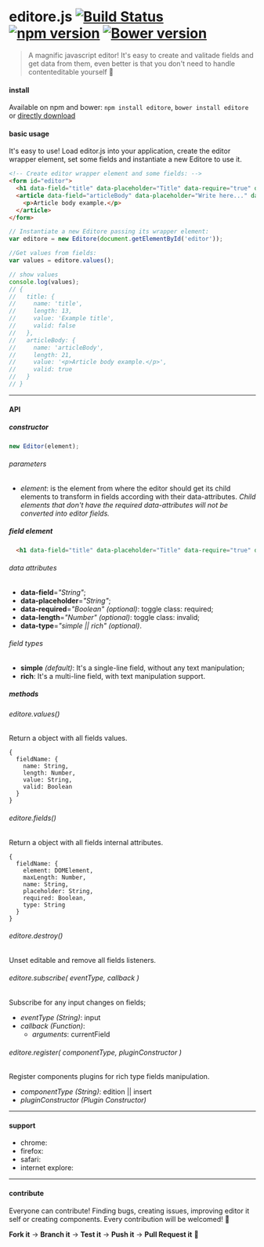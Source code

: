 # editore.js [![Build Status](https://travis-ci.org/evandroeisinger/editore.js.svg?branch=master)](https://travis-ci.org/evandroeisinger/editore.js) [![npm version](https://badge.fury.io/js/editore.svg)](http://badge.fury.io/js/editore) [![Bower version](https://badge.fury.io/bo/editore.svg)](http://badge.fury.io/bo/editore)

> A magnific javascript editor! It's easy to create and valitade fields and get data from them, even better is that you don't need to handle contenteditable yourself :8ball: 

#### install
Available on npm and bower:
`npm install editore`, `bower install editore` or [directly download](https://github.com/evandroeisinger/editore.js/raw/master/src/editore.js)

#### basic usage
It's easy to use! Load editor.js into your application, create the editor wrapper element, set some fields and instantiate a new Editore to use it.

```html
<!-- Create editor wrapper element and some fields: -->
<form id="editor">
  <h1 data-field="title" data-placeholder="Title" data-require="true" data-length="60">Example title</h1>
  <article data-field="articleBody" data-placeholder="Write here..." data-type="rich" data-require="true">
    <p>Article body example.</p>
  </article>
</form>
```

```javascript
// Instantiate a new Editore passing its wrapper element:
var editore = new Editore(document.getElementById('editor'));

//Get values from fields:
var values = editore.values();

// show values
console.log(values);
// {
//   title: {
//     name: 'title',
//     length: 13,
//     value: 'Example title',
//     valid: false
//   },
//   articleBody: {
//     name: 'articleBody',
//     length: 21,
//     value: '<p>Article body example.</p>',
//     valid: true
//   }
// }
```
---
#### API
##### constructor
```javascript
new Editor(element);
```
###### parameters
- *element*: is the element from where the editor should get its child elements to transform in fields according with their data-attributes. *Child elements that don't have the required data-attributes will not be converted into editor fields.*

##### field element
```html
  <h1 data-field="title" data-placeholder="Title" data-require="true" data-length="60"></h1>
```
###### data attributes
- **data-field**=*"String"*;
- **data-placeholder**=*"String"*;
- **data-required**=*"Boolean" (optional)*: toggle class: required; 
- **data-length**=*"Number" (optional)*: toggle class: invalid;
- **data-type**=*"simple || rich" (optional)*.

###### field types
- **simple** *(default)*: It's a single-line field, without any text manipulation;
- **rich**: It's a multi-line field, with text manipulation support.

##### methods
###### editore.values()
Return a object with all fields values.
```
{
  fieldName: {
    name: String,
    length: Number,
    value: String,
    valid: Boolean
  }
}
```

###### editore.fields()
Return a object with all fields internal attributes.
```
{
  fieldName: {
    element: DOMElement,
    maxLength: Number,
    name: String,
    placeholder: String,
    required: Boolean,
    type: String
  }
}
```

###### editore.destroy()
Unset editable and remove all fields listeners.

###### editore.subscribe( *eventType, callback* )
Subscribe for any input changes on fields;
  - *eventType (String)*: input
  - *callback (Function)*:
    - *arguments*: currentField   

###### editore.register( *componentType, pluginConstructor* )
Register components plugins for rich type fields manipulation.
  - *componentType (String)*: edition || insert
  - *pluginConstructor (Plugin Constructor)*

---
#### support
- chrome:
- firefox:
- safari:
- internet explore:

---
#### contribute
Everyone can contribute! Finding bugs, creating issues, improving editor it self or creating components.
Every contribution will be welcomed! :santa: 

**Fork it** -> **Branch it** -> **Test it** -> **Push it** -> **Pull Request it** :gem:  
